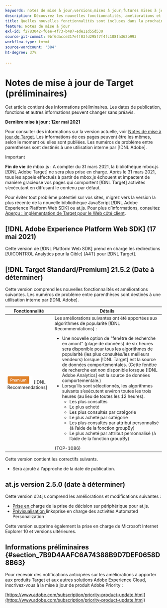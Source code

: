 ```yaml
---
keywords: notes de mise à jour;versions;mises à jour;futures mises à jour;améliorations;nouvelles fonctionnalités;correctifs;préliminaire
description: Découvrez les nouvelles fonctionnalités, améliorations et correctifs de la prochaine version d’Adobe Target, notamment les SDK, les API et les bibliothèques JavaScript.
title: Quelles nouvelles fonctionnalités sont incluses dans la prochaine version ?
feature: Notes de mise à jour
exl-id: f2783042-f6ee-4f73-b487-ede11d55d530
source-git-commit: 9bf6dacce317eff03fd295f7f4fc108fa362b993
workflow-type: tm+mt
source-wordcount: '384'
ht-degree: 37%

---
```


# Notes de mise à jour de Target (préliminaires)

Cet article contient des informations préliminaires. Les dates de publication, fonctions et autres informations peuvent changer sans préavis.

**Dernière mise à jour : 12er mai 2021**

Pour consulter des informations sur la version actuelle, voir [Notes de mise à jour de Target](release-notes.md). Les informations de ces pages peuvent être les mêmes, selon le moment où elles sont publiées. Les numéros de problème entre parenthèses sont destinés à une utilisation interne par [!DNL Adobe].

>[!IMPORTANT]
>
>**Fin de vie** de mbox.js : A compter du 31 mars 2021, la bibliothèque mbox.js  [!DNL Adobe Target] ne sera plus prise en charge. Après le 31 mars 2021, tous les appels effectués à partir de mbox.js échouent et impactent de manière gracieuse vos pages qui comportent [!DNL Target] activités s’exécutant en diffusant le contenu par défaut.
>
>Pour éviter tout problème potentiel sur vos sites, migrez vers la version la plus récente de la nouvelle bibliothèque JavaScript [!DNL Adobe Experience Platform Web SDK] ou at.js. Pour plus d’informations, consultez [Aperçu : implémentation de Target pour le Web côté client](/help/c-implementing-target/c-implementing-target-for-client-side-web/implement-target-for-client-side-web.md).

## [!DNL Adobe Experience Platform Web SDK] (17 mai 2021)

Cette version de [!DNL Platform Web SDK] prend en charge les redirections [!UICONTROL Analytics pour la Cible] (A4T) pour [!DNL Target].

## [!DNL Target Standard/Premium] 21.5.2 (Date à déterminer)

Cette version comprend les nouvelles fonctionnalités et améliorations suivantes. Les numéros de problème entre parenthèses sont destinés à une utilisation interne par [!DNL Adobe].

| Fonctionnalité | Détails |
| --- | --- |
| ![Premium](/help/assets/premium.png) [!DNL Recommendations] | Les améliorations suivantes ont été apportées aux algorithmes de popularité [!DNL Recommendations] :<ul><li>Une nouvelle option de &quot;fenêtre de recherche en amont&quot; (plage de données) de six heures sera disponible pour tous les algorithmes de popularité (les plus consultés/les meilleurs vendeurs) lorsque [!DNL Target] est la source de données comportementales. (Cette fenêtre de recherche est *non* disponible lorsque [!DNL Adobe Analytics] est la source de données comportementale.)</li><li>Lorsqu’ils sont sélectionnés, les algorithmes suivants s’exécutent environ toutes les trois heures (au lieu de toutes les 12 heures).<ul><li>Les plus consultés</li><li>Le plus acheté</li><li>Les plus consultés par catégorie</li><li>Le plus acheté par catégorie</li><li>Les plus consultés par attribut personnalisé (à l’aide de la fonction groupBy)</li><li>Le plus acheté par attribut personnalisé (à l’aide de la fonction groupBy)</li></ul></ul>(TOP-1086) |

Cette version contient les correctifs suivants.

* Sera ajouté à l’approche de la date de publication.

## at.js version 2.5.0 (date à déterminer)

Cette version d’at.js comprend les améliorations et modifications suivantes :

* [Prise en ](/help/c-implementing-target/c-implementing-target-for-client-side-web/on-device-decisioning/on-device-decisioning.md) charge de la prise de décision sur périphérique pour at.js.
* [Prévisualisation ](/help/c-activities/c-activity-qa/activity-qa.md) linksprise en charge des activités Automated Personalization

Cette version supprime également la prise en charge de Microsoft Internet Explorer 10 et versions ultérieures.

## Informations préliminaires {#section_7B9D4AAFC6A74388B9D7DEF0658D8B63}

Pour recevoir des notifications anticipées sur les améliorations à apporter aux produits Target et aux autres solutions Adobe Experience Cloud, inscrivez-vous à la mise à jour de produit Adobe Priority :

[https://www.adobe.com/subscription/priority-product-update.html](https://www.adobe.com/subscription/priority-product-update.html)
